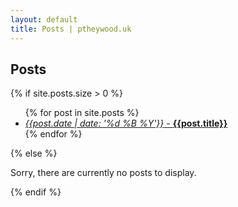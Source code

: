 ```yaml
---
layout: default
title: Posts | ptheywood.uk
---
```

<section id="posts">
<h2 class="sub-header">Posts</h2>
<p>
</p>
{% if site.posts.size > 0 %}
    <ul>
    {% for post in site.posts %}
        <li class="{% if url == post.url %}active{% endif %}>">    
            <a href="{{post.url}}" title="{{post.title}}">
                <em>{{post.date | date: '%d %B %Y'}}</em>
                -
                <strong>{{post.title}}</strong>
            </a>
        </li>
        {% endfor %}
    </ul>
{% else %}
    <p>
        Sorry, there are currently no posts to display.
    </p>
{% endif %}
</section>

